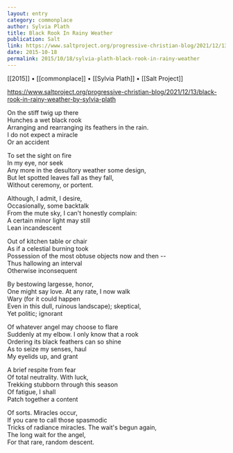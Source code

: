 ```yaml
---
layout: entry
category: commonplace
author: Sylvia Plath
title: Black Rook In Rainy Weather
publication: Salt
link: https://www.saltproject.org/progressive-christian-blog/2021/12/13/black-rook-in-rainy-weather-by-sylvia-plath
date: 2015-10-18
permalink: 2015/10/18/sylvia-plath-black-rook-in-rainy-weather
---
```


[[2015]] • [[commonplace]] • [[Sylvia Plath]] • [[Salt Project]]

https://www.saltproject.org/progressive-christian-blog/2021/12/13/black-rook-in-rainy-weather-by-sylvia-plath

On the stiff twig up there
<br>Hunches a wet black rook
<br>Arranging and rearranging its feathers in the rain.
<br>I do not expect a miracle
<br>Or an accident

To set the sight on fire
<br>In my eye, nor seek
<br>Any more in the desultory weather some design,
<br>But let spotted leaves fall as they fall,
<br>Without ceremony, or portent.

Although, I admit, I desire,
<br>Occasionally, some backtalk
<br>From the mute sky, I can't honestly complain:
<br>A certain minor light may still
<br>Lean incandescent

Out of kitchen table or chair
<br>As if a celestial burning took
<br>Possession of the most obtuse objects now and then --
<br>Thus hallowing an interval
<br>Otherwise inconsequent

By bestowing largesse, honor,
<br>One might say love. At any rate, I now walk
<br>Wary (for it could happen
<br>Even in this dull, ruinous landscape); skeptical,
<br>Yet politic; ignorant

Of whatever angel may choose to flare
<br>Suddenly at my elbow. I only know that a rook
<br>Ordering its black feathers can so shine
<br>As to seize my senses, haul
<br>My eyelids up, and grant

A brief respite from fear
<br>Of total neutrality. With luck,
<br>Trekking stubborn through this season
<br>Of fatigue, I shall
<br>Patch together a content

Of sorts. Miracles occur,
<br>If you care to call those spasmodic
<br>Tricks of radiance miracles. The wait's begun again,
<br>The long wait for the angel,
<br>For that rare, random descent.
